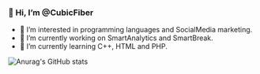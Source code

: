 ### 👋 Hi, I’m @CubicFiber

<!--
**CubicFiber/CubicFiber** is a ✨ _special_ ✨ repository because its `README.md` (this file) appears on your GitHub profile.

Here are some ideas to get you started:-->

- 👀 I’m interested in programming languages and SocialMedia marketing.
- 🔭 I’m currently working on SmartAnalytics and SmartBreak.
- 🌱 I’m currently learning C++, HTML and PHP.

![Anurag's GitHub stats](https://github-readme-stats.vercel.app/api?username=CubicFiber&hide=issues,prsshow_icons=true)
